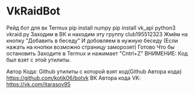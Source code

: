 

# VkRaidBot

Рейд бот для вк
Termux
pip install numpy
pip install vk_api
python3 vkraid.py
Заходим в ВК и находим эту группу
club195512323
Жмём на кнопку "Добавить в беседу"
И добовляем в нужную беседу
(Если нажать на кнопки возможно страницу заморозят)
Готово
Что бы остановить
Заходите в Termux и нажимает "Cntrl+Z"
ВНИМЕНИЕ: Код был взят с этой утилиты.

Автор Кода:
Github утилиты с которой взят код(Github Автора кода)
https://github.com/kotik06/botvk
ВК Автора кода
VK: https://vk.com/itarasov95



